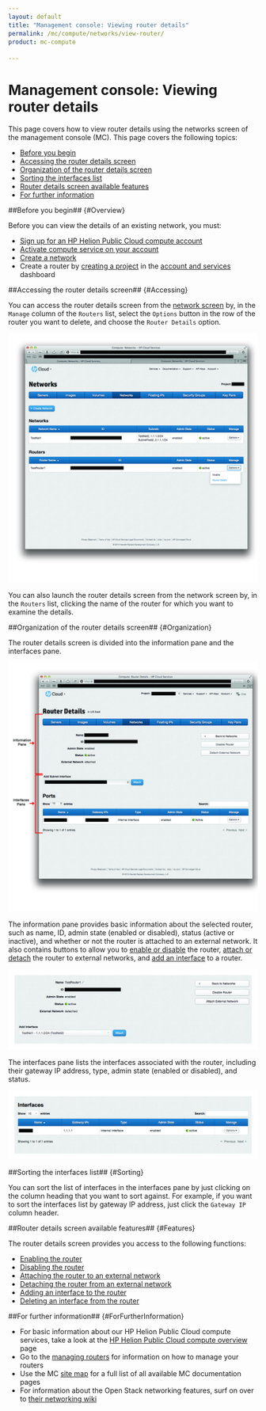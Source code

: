 ```yaml
---
layout: default
title: "Management console: Viewing router details"
permalink: /mc/compute/networks/view-router/
product: mc-compute

---
```

# Management console: Viewing router details

This page covers how to view router details using the networks screen of the management console (MC).  This page covers the following topics:

* [Before you begin](#Overview)
* [Accessing the router details screen](#Accessing)
* [Organization of the router details screen](#Organization)
* [Sorting the interfaces list](#Sorting)
* [Router details screen available features](#Features)
* [For further information](#ForFurtherInformation)


##Before you begin## {#Overview}

Before you can view the details of an existing network, you must:

* [Sign up for an HP Helion Public Cloud compute account](https://horizon.hpcloud.com/register)
* [Activate compute service on your account](https://horizon.hpcloud.com/landing/)
* [Create a network](/mc/compute/networks/create-network#Creating/)
* Create a router by [creating a project](/mc/account/projects#Creating) in the [account and services](/mc/account/) dashboard

##Accessing the router details screen## {#Accessing}

You can access the router details screen from the [network screen](/mc/compute/networks) by, in the `Manage` column of the `Routers` list, select the `Options` button in the row of the router you want to delete, and choose the `Router Details` option.

<img src="media/router-details-launch.jpg" width="580" alt="" />

You can also launch the router details screen from the network screen by, in the `Routers` list, clicking the name of the router for which you want to examine the details.


##Organization of the router details screen## {#Organization}

The router details screen is divided into the information pane and the interfaces pane.

<img src="media/router-panes-info.jpg" width="580" alt="" />

The information pane provides basic information about the selected router, such as name, ID, admin state (enabled or disabled), status (active or inactive), and whether or not the router is attached to an external network.  It also contains buttons to allow you to [enable or disable](/mc/compute/networks/manage-routers#Enabling/) the router,  [attach or detach](/mc/compute/networks/manage-routers#AttachExternal) the router to external networks, and [add an interface](/mc/compute/networks/manage-routers#Attaching) to a router.

<img src="media/router-info.jpg" width="580" alt="" />

The interfaces pane lists the interfaces associated with the router, including their gateway IP address, type, admin state (enabled or disabled), and status.

<img src="media/router-interfaces.jpg" width="580" alt="" />



##Sorting the interfaces list## {#Sorting}

You can sort the list of interfaces in the interfaces pane by just clicking on the column heading that you want to sort against.  For example, if you want to sort the interfaces list by gateway IP address, just click the `Gateway IP` column header.


##Router details screen available features## {#Features}

The router details screen provides you access to the following functions:

* [Enabling the router](/mc/compute/networks/manage-routers#Enabling/)
* [Disabling the router](/mc/compute/networks/manage-routers#Disabling/)
* [Attaching the router to an external network](/mc/compute/networks/manage-routers#AttachExternal/)
* [Detaching the router from an external network](/mc/compute/networks/manage-routers#DetachExternal/)
* [Adding an interface to the router](/mc/compute/networks/manage-routers#Attaching/)
* [Deleting an interface from the router](/mc/compute/networks/manage-routers#Detaching/)


##For further information## {#ForFurtherInformation}

* For basic information about our HP Helion Public Cloud compute services, take a look at the [HP Helion Public Cloud compute overview](/compute/) page
* Go to the [managing routers](/mc/compute/networks/manage-routers) for information on how to manage your routers
* Use the MC [site map](/mc/sitemap) for a full list of all available MC documentation pages
* For information about the Open Stack networking features, surf on over to [their networking wiki](https://wiki.openstack.org/wiki/Quantum)
